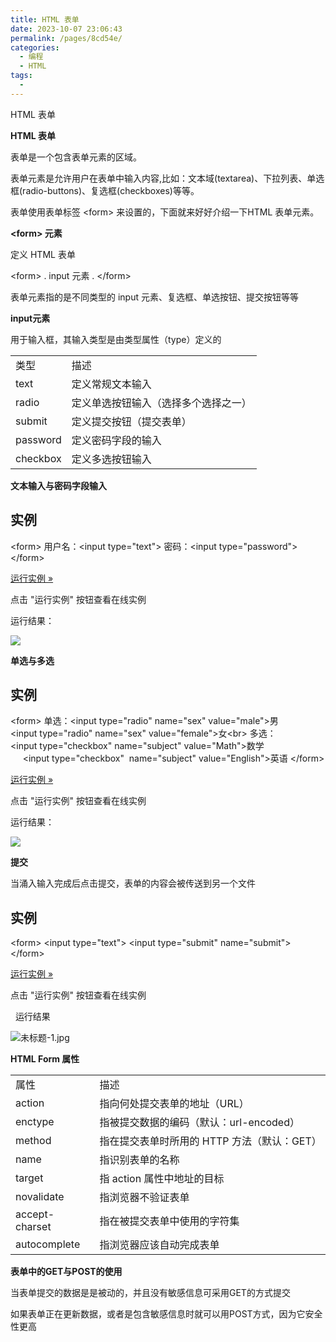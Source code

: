 ```yaml
---
title: HTML 表单
date: 2023-10-07 23:06:43
permalink: /pages/8cd54e/
categories:
  - 编程
  - HTML
tags:
  - 
---
```

HTML 表单

**HTML 表单**

表单是一个包含表单元素的区域。

表单元素是允许用户在表单中输入内容,比如：文本域(textarea)、下拉列表、单选框(radio-buttons)、复选框(checkboxes)等等。

表单使用表单标签 &lt;form&gt; 来设置的，下面就来好好介绍一下HTML 表单元素。

**&lt;form&gt; 元素**

定义 HTML 表单

&lt;form&gt;
.
input 元素
.
&lt;/form&gt;

表单元素指的是不同类型的 input 元素、复选框、单选按钮、提交按钮等等

**input元素**

用于输入框，其输入类型是由类型属性（type）定义的

|     |     |
| --- | --- |
| 类型  | 描述  |
| text | 定义常规文本输入 |
| radio | 定义单选按钮输入（选择多个选择之一） |
| submit | 定义提交按钮（提交表单） |
| password | 定义密码字段的输入 |
| checkbox | 定义多选按钮输入 |

**文本输入与密码字段输入**

## 实例

&lt;form&gt;
用户名：&lt;input type="text"&gt;
密码：&lt;input type="password"&gt;
&lt;/form&gt;

[运行实例 »](#)

点击 "运行实例" 按钮查看在线实例

运行结果：

![](../../_resources/6c603b8ba3ee406894f812e4b633203b.jpg)

**单选与多选**

## 实例

&lt;form&gt;
单选：&lt;input type="radio" name="sex" value="male"&gt;男
&lt;input type="radio" name="sex" value="female"&gt;女&lt;br&gt;
多选：&lt;input type="checkbox" name="subject" value="Math"&gt;数学
     &lt;input type="checkbox"  name="subject" value="English"&gt;英语
&lt;/form&gt;

[运行实例 »](#)

点击 "运行实例" 按钮查看在线实例

运行结果：

![](../../_resources/8e86503407d94e5fb419ee7b3efe29c0.jpg)

**提交**

当涌入输入完成后点击提交，表单的内容会被传送到另一个文件

## 实例

&lt;form&gt;
&lt;input type="text"&gt;
&lt;input type="submit" name="submit"&gt;
&lt;/form&gt;

[运行实例 »](#)

点击 "运行实例" 按钮查看在线实例

  运行结果

![未标题-1.jpg](../../_resources/8e522dbba3c04b91903e4b633d184eb7.jpg "1544601454845941.jpg")

**HTML Form 属性**

|     |     |
| --- | --- |
| 属性  | 描述  |
| action | 指向何处提交表单的地址（URL） |
| enctype | 指被提交数据的编码（默认：url-encoded） |
| method | 指在提交表单时所用的 HTTP 方法（默认：GET） |
| name | 指识别表单的名称 |
| target | 指 action 属性中地址的目标 |
| novalidate | 指浏览器不验证表单 |
| accept-charset | 指在被提交表单中使用的字符集 |
| autocomplete | 指浏览器应该自动完成表单 |

**表单中的GET与POST的使用**

当表单提交的数据是是被动的，并且没有敏感信息可采用GET的方式提交

如果表单正在更新数据，或者是包含敏感信息时就可以用POST方式，因为它安全性更高